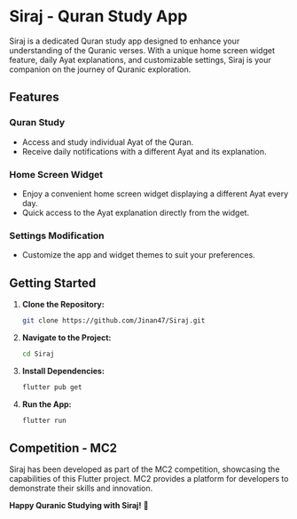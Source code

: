 # Siraj - Quran Study App

Siraj is a dedicated Quran study app designed to enhance your understanding of the Quranic verses. With a unique home screen widget feature, daily Ayat explanations, and customizable settings, Siraj is your companion on the journey of Quranic exploration.

## Features

### Quran Study
- Access and study individual Ayat of the Quran.
- Receive daily notifications with a different Ayat and its explanation.

### Home Screen Widget
- Enjoy a convenient home screen widget displaying a different Ayat every day.
- Quick access to the Ayat explanation directly from the widget.

### Settings Modification
- Customize the app and widget themes to suit your preferences.

## Getting Started

1. **Clone the Repository:**
   ```bash
   git clone https://github.com/Jinan47/Siraj.git
   ```

2. **Navigate to the Project:**
   ```bash
   cd Siraj
   ```

3. **Install Dependencies:**
   ```bash
   flutter pub get
   ```

4. **Run the App:**
   ```bash
   flutter run
   ```

## Competition - MC2

Siraj has been developed as part of the MC2 competition, showcasing the capabilities of this Flutter project. MC2 provides a platform for developers to demonstrate their skills and innovation.

**Happy Quranic Studying with Siraj!** 🌟
